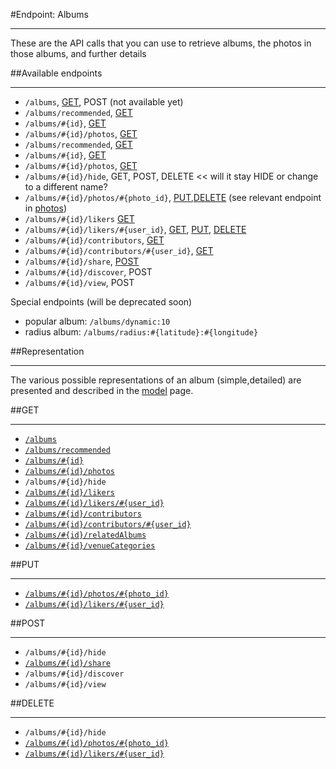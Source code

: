  #Endpoint: Albums
***

These are the API calls that you can use to retrieve albums, the photos in those albums, and further details



##Available endpoints
***

* `/albums`, [GET](albums/GET_albums.md#files), POST (not available yet)
* `/albums/recommended`, [GET](https://github.com/eyeem/API/blob/master/endpoints/albums/GET_albums_recommended.md#files)
* `/albums/#{id}`, [GET](https://github.com/eyeem/API/blob/master/endpoints/albums/GET_albums_id.md#files)
* `/albums/#{id}/photos`, [GET](https://github.com/eyeem/API/blob/master/endpoints/albums/GET_albums_id_photos.md#files)
* `/albums/recommended`, [GET](albums/GET_albums_recommended.md#files)
* `/albums/#{id}`, [GET](albums/GET_albums_id.md#files)
* `/albums/#{id}/photos`, [GET](albums/GET_albums_id_photos.md#files)
* `/albums/#{id}/hide`, GET, POST, DELETE << will it stay HIDE or change to a different name?
* `/albums/#{id}/photos/#{photo_id}`, [PUT](albums/PUT_albums_id_photos_id.md#files),[DELETE](albums/DELETE_albums_id_photos_id.md#files) (see relevant endpoint in [photos](https://github.com/eyeem/API/blob/master/endpoints/photos.md#files))
* `/albums/#{id}/likers` [GET](albums/GET_albums_id_likers.md#files)
* `/albums/#{id}/likers/#{user_id}`, [GET](albums/GET_albums_id_likers_id.md#files), [PUT](albums/PUT_albums_id_likers_id.md#files), [DELETE](albums/DELETE_albums_id_likers_id.md#files)
* `/albums/#{id}/contributors`, [GET](albums/GET_albums_id_contributors.md#files)
* `/albums/#{id}/contributors/#{user_id}`, [GET](albums/GET_albums_id_contributors_id.md#files)
* `/albums/#{id}/share`, [POST](albums/POST_albums_id_share.md#files)
* `/albums/#{id}/discover`, POST
* `/albums/#{id}/view`, POST

Special endpoints (will be deprecated soon)

* popular album: `/albums/dynamic:10`
* radius album: `/albums/radius:#{latitude}:#{longitude}`


##Representation
***

The various possible representations of an album (simple,detailed) are presented and described in the [model](../resources/model.md#files) page.



##GET
***

* [`/albums`](albums/GET_albums.md#files)
* [`/albums/recommended`](albums/GET_albums_recommended.md#files)
* [`/albums/#{id}`](albums/GET_albums_id.md#files)
* [`/albums/#{id}/photos`](albums/GET_albums_id_photos.md#files)
* `/albums/#{id}/hide`
* [`/albums/#{id}/likers`](albums/GET_albums_id_likers.md#files)
* [`/albums/#{id}/likers/#{user_id}`](albums/GET_albums_id_likers_id.md#files)
* [`/albums/#{id}/contributors`](albums/GET_albums_id_contributors.md#files)
* [`/albums/#{id}/contributors/#{user_id}`](albums/GET_albums_id_contributors_id.md#files)
* [`/albums/#{id}/relatedAlbums`](albums/GET_albums_id_related_albums.md#files)
* [`/albums/#{id}/venueCategories`](albums/GET_albums_id_venue_categories.md#files)


##PUT
***

* [`/albums/#{id}/photos/#{photo_id}`](albums/PUT_albums_id_photos_id.md#files)
* [`/albums/#{id}/likers/#{user_id}`](albums/PUT_albums_id_photos_id.md#files)



##POST
***

* `/albums/#{id}/hide`
* [`/albums/#{id}/share`](albums/POST_albums_id_share.md#files)
* `/albums/#{id}/discover`
* `/albums/#{id}/view`

##DELETE
***


* `/albums/#{id}/hide`
* [`/albums/#{id}/photos/#{photo_id}`](albums/DELETE_albums_id_photos_id.md#files)
* [`/albums/#{id}/likers/#{user_id}`](albums/DELETE_albums_id_photos_id.md#files)
